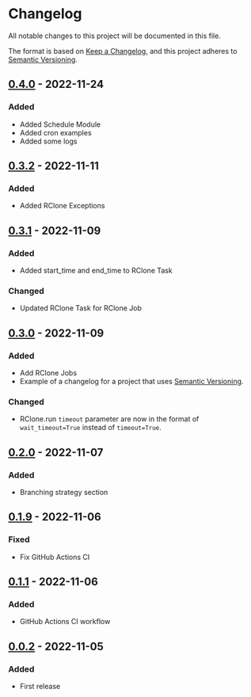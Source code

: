 # Changelog

All notable changes to this project will be documented in this file.

The format is based on [Keep a Changelog](https://keepachangelog.com/en/1.0.0/),
and this project adheres to [Semantic Versioning](https://semver.org/spec/v2.0.0.html).

## [0.4.0] - 2022-11-24

### Added

- Added Schedule Module
- Added cron examples
- Added some logs


## [0.3.2] - 2022-11-11

### Added

- Added RClone Exceptions


## [0.3.1] - 2022-11-09

### Added

- Added start_time and end_time to RClone Task

### Changed

- Updated RClone Task for RClone Job

## [0.3.0] - 2022-11-09

### Added

- Add RClone Jobs
- Example of a changelog for a project that uses [Semantic Versioning](https://semver.org/).

### Changed

- RClone.run `timeout` parameter are now in the format of `wait_timeout=True` instead of `timeout=True`.

## [0.2.0] - 2022-11-07

### Added

- Branching strategy section

## [0.1.9] - 2022-11-06

### Fixed

- Fix GitHub Actions CI

## [0.1.1] - 2022-11-06

### Added

- GitHub Actions CI workflow

## [0.0.2] - 2022-11-05

### Added

- First release

[0.4.0]: https://github.com/batuhan0sanli/rclone-manager/compare/0.3.2...0.4.0
[0.3.2]: https://github.com/batuhan0sanli/rclone-manager/compare/0.3.1...0.3.2
[0.3.1]: https://github.com/batuhan0sanli/rclone-manager/compare/0.3.0...0.3.1
[0.3.0]: https://github.com/batuhan0sanli/rclone-manager/compare/0.2.0...0.3.0
[0.2.0]: https://github.com/batuhan0sanli/rclone-manager/compare/0.1.9...0.2.0
[0.1.9]: https://github.com/batuhan0sanli/rclone-manager/compare/0.1.1...0.1.9
[0.1.1]: https://github.com/batuhan0sanli/rclone-manager/compare/0.0.2...0.1.1
[0.0.2]: https://github.com/batuhan0sanli/rclone-manager/releases/tag/0.0.2
